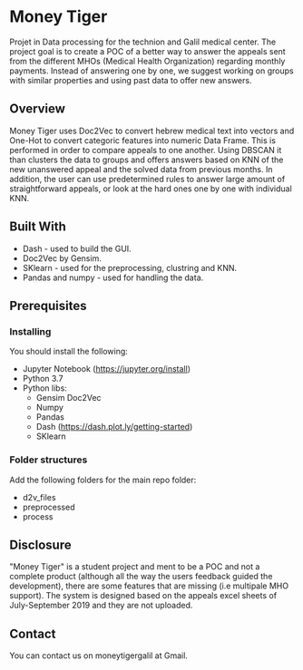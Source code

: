 # Money Tiger
Projet in Data processing for the technion and Galil medical center. The project goal is to create a POC of a better way to answer the appeals sent from the different MHOs (Medical Health Organization) regarding monthly payments. Instead of answering one by one, we suggest working on groups with similar properties and using past data to offer new answers.
  
## Overview
  
Money Tiger uses Doc2Vec to convert hebrew medical text into vectors and One-Hot to convert categoric features into numeric Data Frame. This is performed in order to compare appeals to one another. Using DBSCAN it than clusters the data to groups and offers answers based on KNN of the new unanswered appeal and the solved data from previous months. In addition, the user can use predetermined rules to answer large amount of straightforward appeals, or look at the hard ones one by one with individual KNN.

## Built With

* Dash - used to build the GUI.
* Doc2Vec by Gensim.
* SKlearn - used for the preprocessing, clustring and KNN.
* Pandas and numpy - used for handling the data.

## Prerequisites

### Installing

You should install the following:
* Jupyter Notebook (https://jupyter.org/install)
* Python 3.7
* Python libs:
  * Gensim Doc2Vec
  * Numpy
  * Pandas
  * Dash (https://dash.plot.ly/getting-started)
  * SKlearn

### Folder structures
Add the following folders for the main repo folder:
* d2v_files
* preprocessed
* process

## Disclosure

"Money Tiger" is a student project and ment to be a POC and not a complete product (although all the way the users feedback guided the development), there are some features that are missing (i.e multipale MHO support). The system is designed based on the appeals excel sheets of July-September 2019 and they are not uploaded.

## Contact
You can contact us on moneytigergalil at Gmail.
